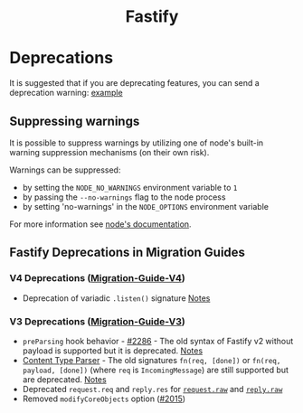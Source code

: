 <h1 align="center">Fastify</h1>

# Deprecations

It is suggested that if you are deprecating features, you can send a deprecation warning: [example](https://github.com/fastify/process-warning/blob/master/examples/example.js)
## Suppressing warnings

It is possible to suppress warnings by utilizing one of node's built-in warning suppression mechanisms (on their own risk).

Warnings can be suppressed:

- by setting the `NODE_NO_WARNINGS` environment variable to `1`
- by passing the `--no-warnings` flag to the node process
- by setting 'no-warnings' in the `NODE_OPTIONS` environment variable

For more information see [node's documentation](https://nodejs.org/api/cli.html).

## Fastify Deprecations in Migration Guides

### V4 Deprecations ([Migration-Guide-V4](Migration-Guide-V34.md))
 - Deprecation of variadic `.listen()` signature [Notes](Migration-Guide-V4.md#deprecation-of-variadic-listen-signature)


### V3 Deprecations ([Migration-Guide-V3](Migration-Guide-V3.md))
 - `preParsing` hook behavior - [#2286](https://github.com/fastify/fastify/pull/2286) - The old syntax of Fastify v2 without payload is supported but it is deprecated. [Notes](Migration-Guide-V3.md#changed-preparsing-hook-behavior-2286)
 - [Content Type Parser](../Reference/ContentTypeParser.md) - The old signatures `fn(req, [done])` or `fn(req, payload, [done])` (where `req`
is `IncomingMessage`) are still supported but are deprecated. [Notes](Migration-Guide-V3.md#changed-content-type-parser-syntax-2286)
- Deprecated `request.req` and `reply.res` for
  [`request.raw`](../Reference/Request.md) and
  [`reply.raw`](../Reference/Reply.md)
- Removed `modifyCoreObjects` option
  ([#2015](https://github.com/fastify/fastify/pull/2015))
